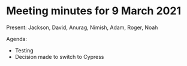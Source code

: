 # Meeting minutes for 9 March 2021

Present: Jackson, David, Anurag, Nimish, Adam, Roger, Noah

Agenda:
- Testing
- Decision made to switch to Cypress
